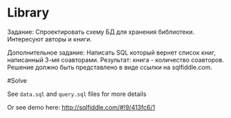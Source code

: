 # Library

Задание: Спроектировать схему БД для хранения библиотеки. Интересуют авторы и книги.

Дополнительное задание: Написать SQL который вернет список книг, написанный 3-мя соавторами. Результат: книга - количество соавторов.
Решение должно быть представлено в виде ссылки на sqlfiddle.com.

#Solve

See ```data.sql``` and ```query.sql``` files for more details

Or see demo here: http://sqlfiddle.com/#!9/413fc6/1